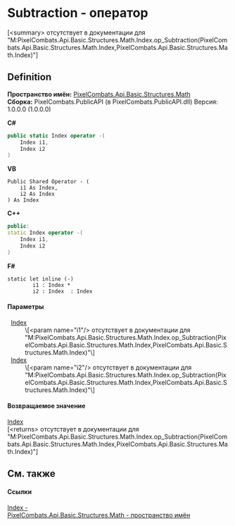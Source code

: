 # Subtraction - оператор


\[&lt;summary&gt; отсутствует в документации для "M:PixelCombats.Api.Basic.Structures.Math.Index.op_Subtraction(PixelCombats.Api.Basic.Structures.Math.Index,PixelCombats.Api.Basic.Structures.Math.Index)"\]



## Definition
**Пространство имён:** <a href="9a3afb53-d505-325f-0368-fcd870e41d3f">PixelCombats.Api.Basic.Structures.Math</a>  
**Сборка:** PixelCombats.PublicAPI (в PixelCombats.PublicAPI.dll) Версия: 1.0.0.0 (1.0.0.0)

**C#**
``` C#
public static Index operator -(
	Index i1,
	Index i2
)
```
**VB**
``` VB
Public Shared Operator - ( 
	i1 As Index,
	i2 As Index
) As Index
```
**C++**
``` C++
public:
static Index operator -(
	Index i1, 
	Index i2
)
```
**F#**
``` F#
static let inline (-)
        i1 : Index * 
        i2 : Index  : Index
```



#### Параметры
<dl><dt>  <a href="ac5dc432-60d2-665e-4227-5491791da77a">Index</a></dt><dd>\[&lt;param name="i1"/&gt; отсутствует в документации для "M:PixelCombats.Api.Basic.Structures.Math.Index.op_Subtraction(PixelCombats.Api.Basic.Structures.Math.Index,PixelCombats.Api.Basic.Structures.Math.Index)"\]</dd><dt>  <a href="ac5dc432-60d2-665e-4227-5491791da77a">Index</a></dt><dd>\[&lt;param name="i2"/&gt; отсутствует в документации для "M:PixelCombats.Api.Basic.Structures.Math.Index.op_Subtraction(PixelCombats.Api.Basic.Structures.Math.Index,PixelCombats.Api.Basic.Structures.Math.Index)"\]</dd></dl>

#### Возвращаемое значение
<a href="ac5dc432-60d2-665e-4227-5491791da77a">Index</a>  
\[&lt;returns&gt; отсутствует в документации для "M:PixelCombats.Api.Basic.Structures.Math.Index.op_Subtraction(PixelCombats.Api.Basic.Structures.Math.Index,PixelCombats.Api.Basic.Structures.Math.Index)"\]

## См. также


#### Ссылки
<a href="ac5dc432-60d2-665e-4227-5491791da77a">Index - </a>  
<a href="9a3afb53-d505-325f-0368-fcd870e41d3f">PixelCombats.Api.Basic.Structures.Math - пространство имён</a>  

